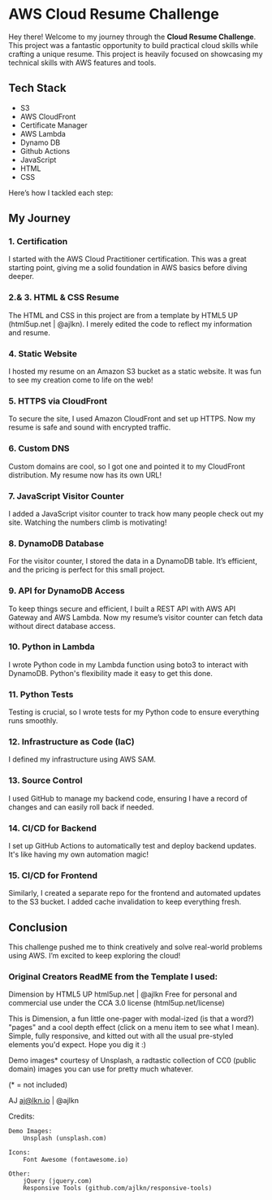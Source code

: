 # AWS Cloud Resume Challenge

Hey there! Welcome to my journey through the **Cloud Resume Challenge**. This project was a fantastic opportunity to build practical cloud skills while crafting a unique resume. This project is heavily focused on showcasing my technical skills with AWS features and tools.

## Tech Stack

- S3
- AWS CloudFront
- Certificate Manager
- AWS Lambda
- Dynamo DB
- Github Actions
- JavaScript
- HTML
- CSS

Here’s how I tackled each step:

## My Journey

### 1. Certification

I started with the AWS Cloud Practitioner certification. This was a great starting point, giving me a solid foundation in AWS basics before diving deeper.

### 2.& 3. HTML & CSS Resume

The HTML and CSS in this project are from a template by HTML5 UP (html5up.net | @ajlkn). I merely edited the code to reflect my information and resume.

### 4. Static Website

I hosted my resume on an Amazon S3 bucket as a static website. It was fun to see my creation come to life on the web!

### 5. HTTPS via CloudFront

To secure the site, I used Amazon CloudFront and set up HTTPS. Now my resume is safe and sound with encrypted traffic.

### 6. Custom DNS

Custom domains are cool, so I got one and pointed it to my CloudFront distribution. My resume now has its own URL!

### 7. JavaScript Visitor Counter

I added a JavaScript visitor counter to track how many people check out my site. Watching the numbers climb is motivating!

### 8. DynamoDB Database

For the visitor counter, I stored the data in a DynamoDB table. It’s efficient, and the pricing is perfect for this small project.

### 9. API for DynamoDB Access

To keep things secure and efficient, I built a REST API with AWS API Gateway and AWS Lambda. Now my resume’s visitor counter can fetch data without direct database access.

### 10. Python in Lambda

I wrote Python code in my Lambda function using boto3 to interact with DynamoDB. Python's flexibility made it easy to get this done.

### 11. Python Tests

Testing is crucial, so I wrote tests for my Python code to ensure everything runs smoothly.

### 12. Infrastructure as Code (IaC)

I defined my infrastructure using AWS SAM.

### 13. Source Control

I used GitHub to manage my backend code, ensuring I have a record of changes and can easily roll back if needed.

### 14. CI/CD for Backend

I set up GitHub Actions to automatically test and deploy backend updates. It's like having my own automation magic!

### 15. CI/CD for Frontend

Similarly, I created a separate repo for the frontend and automated updates to the S3 bucket. I added cache invalidation to keep everything fresh.

## Conclusion

This challenge pushed me to think creatively and solve real-world problems using AWS. I’m excited to keep exploring the cloud!

### Original Creators ReadME from the Template I used:

Dimension by HTML5 UP
html5up.net | @ajlkn
Free for personal and commercial use under the CCA 3.0 license (html5up.net/license)

This is Dimension, a fun little one-pager with modal-ized (is that a word?) "pages"
and a cool depth effect (click on a menu item to see what I mean). Simple, fully
responsive, and kitted out with all the usual pre-styled elements you'd expect.
Hope you dig it :)

Demo images\* courtesy of Unsplash, a radtastic collection of CC0 (public domain) images
you can use for pretty much whatever.

(\* = not included)

AJ
aj@lkn.io | @ajlkn

Credits:

    Demo Images:
    	Unsplash (unsplash.com)

    Icons:
    	Font Awesome (fontawesome.io)

    Other:
    	jQuery (jquery.com)
    	Responsive Tools (github.com/ajlkn/responsive-tools)
